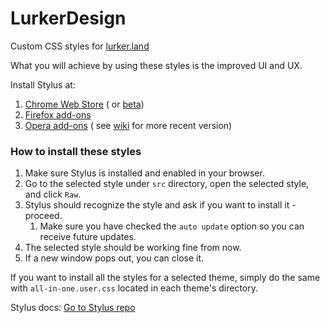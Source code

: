 # LurkerDesign

Custom CSS styles for [lurker.land](https://lurker.land)

What you will achieve by using these styles is the improved UI and UX.

Install Stylus at:

1. [Chrome Web Store](https://chrome.google.com/webstore/detail/stylus/clngdbkpkpeebahjckkjfobafhncgmne) (
   or [beta](https://chrome.google.com/webstore/detail/stylus-beta/apmmpaebfobifelkijhaljbmpcgbjbdo))
2. [Firefox add-ons](https://addons.mozilla.org/firefox/addon/styl-us/)
3. [Opera add-ons](https://addons.opera.com/extensions/details/stylus/) (
   see [wiki](https://github.com/openstyles/stylus/wiki/Opera,-Outdated-Stylus) for more recent version)

### How to install these styles

1. Make sure Stylus is installed and enabled in your browser.
2. Go to the selected style under `src` directory, open the selected style, and click `Raw`.
3. Stylus should recognize the style and ask if you want to install it - proceed.
   1. Make sure you have checked the `auto update` option so you can receive future updates.
4. The selected style should be working fine from now.
5. If a new window pops out, you can close it.

If you want to install all the styles for a selected theme, simply do the same with `all-in-one.user.css` located in
each theme's directory.

Stylus docs: [Go to Stylus repo](https://github.com/openstyles/stylus)